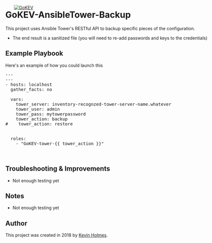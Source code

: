 [![GoKEV](http://gokev.com/GoKEV200.png)](http://GoKEV.com/)

<div style="position: absolute; top: 40px; left: 200px;">

# GoKEV-AnsibleTower-Backup

This project uses Ansible Tower's RESTful API to backup specific pieces of the configuration.
  - The end result is a sanitized file (you will need to re-add passwords and keys to the credentials)


## Example Playbook
Here's an example of how you could launch this

<pre>
---
---
- hosts: localhost
  gather_facts: no

  vars:
    tower_server: inventory-recognzed-tower-server-name.whatever
    tower_user: admin
    tower_pass: mytowerpassword
    tower_action: backup
#    tower_action: restore


  roles:
    - "GoKEV-tower-{{ tower_action }}"


</pre>


## Troubleshooting & Improvements

- Not enough testing yet

## Notes

  - Not enough testing yet

## Author

This project was created in 2018 by [Kevin Holmes](http://GoKEV.com/).


